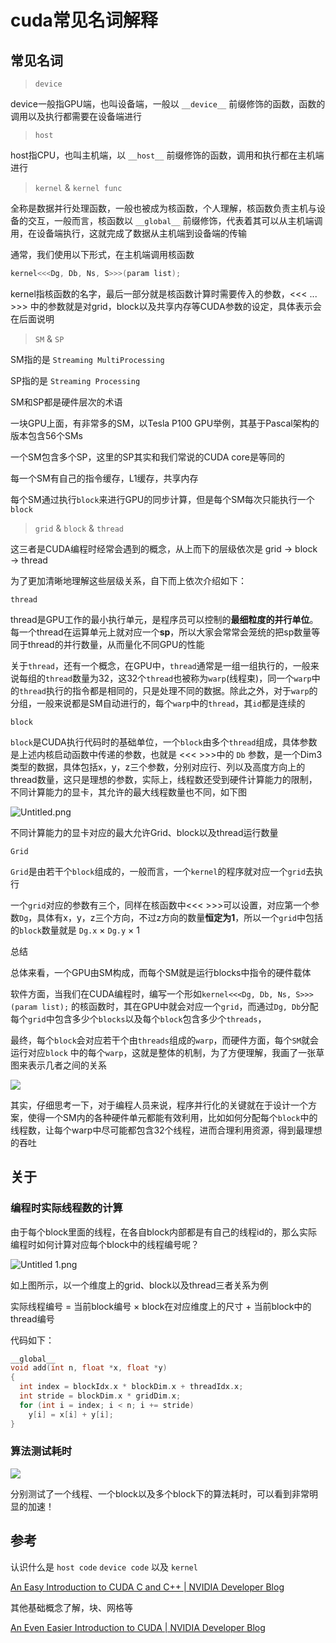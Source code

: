 # cuda常见名词解释


<!--more-->

## 常见名词

> `device`

device一般指GPU端，也叫设备端，一般以 `__device__` 前缀修饰的函数，函数的调用以及执行都需要在设备端进行

> `host`

host指CPU，也叫主机端，以 `__host__` 前缀修饰的函数，调用和执行都在主机端进行

> `kernel` & `kernel func`

全称是数据并行处理函数，一般也被成为核函数，个人理解，核函数负责主机与设备的交互，一般而言，核函数以 `__global__` 前缀修饰，代表着其可以从主机端调用，在设备端执行，这就完成了数据从主机端到设备端的传输

通常，我们使用以下形式，在主机端调用核函数

```cpp
kernel<<<Dg, Db, Ns, S>>>(param list);
```

kernel指核函数的名字，最后一部分就是核函数计算时需要传入的参数，<<< ... >>> 中的参数就是对grid，block以及共享内存等CUDA参数的设定，具体表示会在后面说明

> `SM` & `SP`

SM指的是 `Streaming MultiProcessing`

SP指的是 `Streaming Processing`

SM和SP都是硬件层次的术语

一块GPU上面，有非常多的SM，以Tesla P100 GPU举例，其基于Pascal架构的版本包含56个SMs

一个SM包含多个SP，这里的SP其实和我们常说的CUDA core是等同的

每一个SM有自己的指令缓存，L1缓存，共享内存

每个SM通过执行`block`来进行GPU的同步计算，但是每个SM每次只能执行一个`block`

> `grid` & `block` & `thread`

这三者是CUDA编程时经常会遇到的概念，从上而下的层级依次是 grid → block → thread

为了更加清晰地理解这些层级关系，自下而上依次介绍如下：

`thread`

thread是GPU工作的最小执行单元，是程序员可以控制的**最细粒度的并行单位**。每一个thread在运算单元上就对应一个**sp**，所以大家会常常会笼统的把sp数量等同于thread的并行数量，从而量化不同GPU的性能

关于`thread`，还有一个概念，在GPU中，`thread`通常是一组一组执行的，一般来说每组的`thread`数量为32，这32个`thread`也被称为`warp`(线程束)，同一个`warp`中的`thread`执行的指令都是相同的，只是处理不同的数据。除此之外，对于`warp`的分组，一般来说都是SM自动进行的，每个`warp`中的`thread`，其`id`都是连续的

`block`

`block`是CUDA执行代码时的基础单位，一个`block`由多个`thread`组成，具体参数是上述内核启动函数中传递的参数，也就是 <<< >>>中的 `Db` 参数，是一个Dim3类型的数据，具体包括x，y，z三个参数，分别对应行、列以及高度方向上的thread数量，这只是理想的参数，实际上，线程数还受到硬件计算能力的限制，不同计算能力的显卡，其允许的最大线程数量也不同，如下图

![Untitled.png](https://raw.githubusercontent.com/shmilywh/PicturesForBlog/master/2021/07/05-10-08-33-Untitled.png)

不同计算能力的显卡对应的最大允许Grid、block以及thread运行数量

`Grid`

`Grid`是由若干个`block`组成的，一般而言，一个`kernel`的程序就对应一个`grid`去执行

一个`grid`对应的参数有三个，同样在核函数中<<< >>>可以设置，对应第一个参数`Dg`，具体有x，y，z三个方向，不过z方向的数量**恒定为1**，所以一个`grid`中包括的`block`数量就是 `Dg.x` × `Dg.y` × 1

总结

总体来看，一个GPU由SM构成，而每个SM就是运行blocks中指令的硬件载体

软件方面，当我们在CUDA编程时，编写一个形如`kernel<<<Dg, Db, Ns, S>>>(param list);` 的核函数时，其在GPU中就会对应一个`grid`，而通过`Dg, Db`分配每个`grid`中包含多少个`blocks`以及每个`block`包含多少个`threads`，

最终，每个`block`会对应若干个由`threads`组成的`warp`，而硬件方面，每个`SM`就会运行对应`block` 中的每个`warp`，这就是整体的机制，为了方便理解，我画了一张草图来表示几者之间的关系

![](https://raw.githubusercontent.com/shmilywh/PicturesForBlog/master/2021/07/05-09-34-32-2021-07-05-09-34-23-image.png)

其实，仔细思考一下，对于编程人员来说，程序并行化的关键就在于设计一个方案，使得一个SM内的各种硬件单元都能有效利用，比如如何分配每个`block`中的线程数，让每个warp中尽可能都包含32个线程，进而合理利用资源，得到最理想的吞吐

## 关于

### 编程时实际线程数的计算

由于每个block里面的线程，在各自block内部都是有自己的线程id的，那么实际编程时如何计算对应每个block中的线程编号呢？

![Untitled 1.png](https://raw.githubusercontent.com/shmilywh/PicturesForBlog/master/2021/07/05-09-36-25-Untitled%201.png)

如上图所示，以一个维度上的grid、block以及thread三者关系为例

实际线程编号 = 当前block编号 × block在对应维度上的尺寸 + 当前block中的thread编号

代码如下：

```cpp
__global__
void add(int n, float *x, float *y)
{
  int index = blockIdx.x * blockDim.x + threadIdx.x;
  int stride = blockDim.x * gridDim.x;
  for (int i = index; i < n; i += stride)
    y[i] = x[i] + y[i];
}
```

### 算法测试耗时

![](https://raw.githubusercontent.com/shmilywh/PicturesForBlog/master/2021/07/05-09-47-41-2021-07-05-09-47-36-image.png)

分别测试了一个线程、一个block以及多个block下的算法耗时，可以看到非常明显的加速！

## 参考

认识什么是 `host code`  `device code` 以及 `kernel`

[An Easy Introduction to CUDA C and C++ | NVIDIA Developer Blog](https://developer.nvidia.com/blog/easy-introduction-cuda-c-and-c/)

其他基础概念了解，块、网格等

[An Even Easier Introduction to CUDA | NVIDIA Developer Blog](https://developer.nvidia.com/blog/even-easier-introduction-cuda/)
